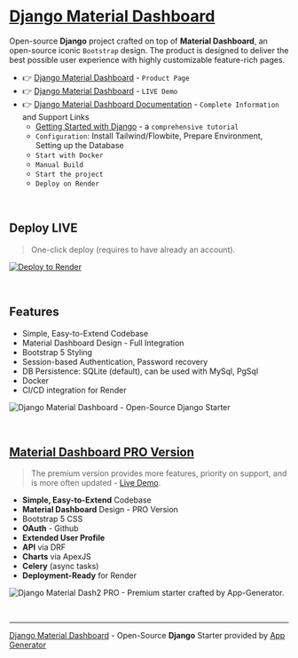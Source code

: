 
# [Django Material Dashboard](https://app-generator.dev/product/material-dashboard/django/)

Open-source **Django** project crafted on top of **Material Dashboard**, an open-source iconic `Bootstrap` design.
The product is designed to deliver the best possible user experience with highly customizable feature-rich pages. 

- 👉 [Django Material Dashboard](https://app-generator.dev/product/material-dashboard/django/) - `Product Page`
- 👉 [Django Material Dashboard](https://django-material-dash2.onrender.com/) - `LIVE Demo` 
- 👉 [Django Material Dashboard Documentation](https://app-generator.dev/docs/products/django/material-dashboard/index.html) - `Complete Information` and Support Links
  - [Getting Started with Django](https://app-generator.dev/docs/technologies/django/index.html) - a `comprehensive tutorial`
  - `Configuration`: Install Tailwind/Flowbite, Prepare Environment, Setting up the Database 
  - `Start with Docker`
  - `Manual Build`
  - `Start the project`
  - `Deploy on Render`
 
<br />

## Deploy LIVE

> One-click deploy (requires to have already an account).

[![Deploy to Render](https://render.com/images/deploy-to-render-button.svg)](https://render.com/deploy)

<br /> 

## Features

- Simple, Easy-to-Extend Codebase
- Material Dashboard Design - Full Integration 
- Bootstrap 5 Styling 
- Session-based Authentication, Password recovery
- DB Persistence: SQLite (default), can be used with MySql, PgSql
- Docker 
- CI/CD integration for Render 

![Django Material Dashboard - Open-Source Django Starter](https://github.com/user-attachments/assets/532e06c1-1af3-4439-93fc-6de3a9d43c52)

<br />

## [Material Dashboard PRO Version](https://app-generator.dev/product/material-dashboard-pro/django/)

> The premium version provides more features, priority on support, and is more often updated - [Live Demo](https://django-material-dash2-pro.onrender.com).

- **Simple, Easy-to-Extend** Codebase
- **Material Dashboard** Design - PRO Version
- Bootstrap 5 CSS
- **OAuth** - Github
- **Extended User Profile**
- **API** via DRF 
- **Charts** via ApexJS 
- **Celery** (async tasks)
- **Deployment-Ready** for Render 

![Django Material Dash2 PRO - Premium starter crafted by App-Generator.](https://github.com/user-attachments/assets/c75c6e67-a940-4d56-9855-070f901ab5ab)

<br />

---
[Django Material Dashboard](https://app-generator.dev/product/material-dashboard/django/) - Open-Source **Django** Starter provided by [App Generator](https://app-generator.dev)
